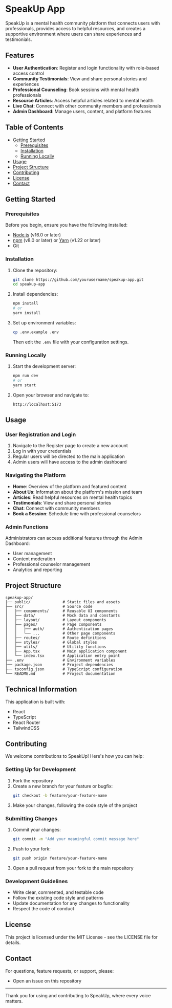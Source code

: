 # SpeakUp App

SpeakUp is a mental health community platform that connects users with professionals, provides access to helpful resources, and creates a supportive environment where users can share experiences and testimonials.

## Features

- **User Authentication**: Register and login functionality with role-based access control
- **Community Testimonials**: View and share personal stories and experiences
- **Professional Counseling**: Book sessions with mental health professionals 
- **Resource Articles**: Access helpful articles related to mental health
- **Live Chat**: Connect with other community members and professionals
- **Admin Dashboard**: Manage users, content, and platform features

## Table of Contents

- [Getting Started](#getting-started)
  - [Prerequisites](#prerequisites)
  - [Installation](#installation)
  - [Running Locally](#running-locally)
- [Usage](#usage)
- [Project Structure](#project-structure)
- [Contributing](#contributing)
- [License](#license)
- [Contact](#contact)

## Getting Started

### Prerequisites

Before you begin, ensure you have the following installed:
- [Node.js](https://nodejs.org/) (v16.0 or later)
- [npm](https://www.npmjs.com/) (v8.0 or later) or [Yarn](https://yarnpkg.com/) (v1.22 or later)
- Git

### Installation

1. Clone the repository:
   ```bash
   git clone https://github.com/yourusername/speakup-app.git
   cd speakup-app
   ```

2. Install dependencies:
   ```bash
   npm install
   # or
   yarn install
   ```

3. Set up environment variables:
   ```bash
   cp .env.example .env
   ```
   Then edit the `.env` file with your configuration settings.

### Running Locally

1. Start the development server:
   ```bash
   npm run dev
   # or
   yarn start
   ```

2. Open your browser and navigate to:
   ```
   http://localhost:5173
   ```

## Usage

### User Registration and Login

1. Navigate to the Register page to create a new account
2. Log in with your credentials
3. Regular users will be directed to the main application
4. Admin users will have access to the admin dashboard

### Navigating the Platform

- **Home**: Overview of the platform and featured content
- **About Us**: Information about the platform's mission and team
- **Articles**: Read helpful resources on mental health topics
- **Testimonials**: View and share personal stories
- **Chat**: Connect with community members
- **Book a Session**: Schedule time with professional counselors

### Admin Functions

Administrators can access additional features through the Admin Dashboard:
- User management
- Content moderation
- Professional counselor management
- Analytics and reporting

## Project Structure

```
speakup-app/
├── public/              # Static files and assets
├── src/                 # Source code
│   ├── components/      # Reusable UI components
│   ├── data/            # Mock data and constants
│   ├── layout/          # Layout components
│   ├── pages/           # Page components
│   │   ├── auth/        # Authentication pages
│   │   └── ...          # Other page components
│   ├── routes/          # Route definitions
│   ├── styles/          # Global styles
│   ├── utils/           # Utility functions
│   ├── App.tsx          # Main application component
│   └── index.tsx        # Application entry point
├── .env                 # Environment variables
├── package.json         # Project dependencies
├── tsconfig.json        # TypeScript configuration
└── README.md            # Project documentation
```

## Technical Information

This application is built with:
- React
- TypeScript
- React Router
- TailwindCSS

## Contributing

We welcome contributions to SpeakUp! Here's how you can help:

### Setting Up for Development

1. Fork the repository
2. Create a new branch for your feature or bugfix:
   ```bash
   git checkout -b feature/your-feature-name
   ```
3. Make your changes, following the code style of the project

### Submitting Changes

1. Commit your changes:
   ```bash
   git commit -m "Add your meaningful commit message here"
   ```
2. Push to your fork:
   ```bash
   git push origin feature/your-feature-name
   ```
3. Open a pull request from your fork to the main repository

### Development Guidelines

- Write clear, commented, and testable code
- Follow the existing code style and patterns
- Update documentation for any changes to functionality
- Respect the code of conduct

## License

This project is licensed under the MIT License - see the LICENSE file for details.

## Contact

For questions, feature requests, or support, please:
- Open an issue on this repository

---

Thank you for using and contributing to SpeakUp, where every voice matters.
